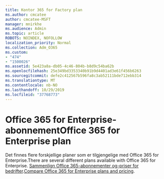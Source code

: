 ```yaml
---
title: Kontor 365 for Factory plan
ms.author: cmcatee
author: cmcatee-MSFT
manager: mnirkhe
ms.audience: Admin
ms.topic: article
ROBOTS: NOINDEX, NOFOLLOW
localization_priority: Normal
ms.collection: Adm_O365
ms.custom:
- "474"
- "1500026"
ms.assetid: 5e423a8a-db05-4c46-804b-b8d9c54ba62b
ms.openlocfilehash: 25e349bd3353340b91b9d4401ad3e61f456b6263
ms.sourcegitcommit: defe2c412567b596fa8c3ab52111bde712ebb314
ms.translationtype: MT
ms.contentlocale: nb-NO
ms.lasthandoff: 10/29/2019
ms.locfileid: "37768773"
---
```

# <a name="office-365-for-enterprise-plan"></a><span data-ttu-id="3bdb5-102">Office 365 for Enterprise-abonnement</span><span class="sxs-lookup"><span data-stu-id="3bdb5-102">Office 365 for Enterprise plan</span></span>

<span data-ttu-id="3bdb5-103">Det finnes flere forskjellige planer som er tilgjengelige med Office 365 for Enterprise.</span><span class="sxs-lookup"><span data-stu-id="3bdb5-103">There are several different plans available with Office 365 for Enterprise.</span></span> <span data-ttu-id="3bdb5-104">[Sammenlign Office 365-abonnementer og-priser for bedrifter](https://products.office.com/business/compare-more-office-365-for-business-plans).</span><span class="sxs-lookup"><span data-stu-id="3bdb5-104">[Compare Office 365 for Enterprise plans and pricing](https://products.office.com/business/compare-more-office-365-for-business-plans).</span></span>  